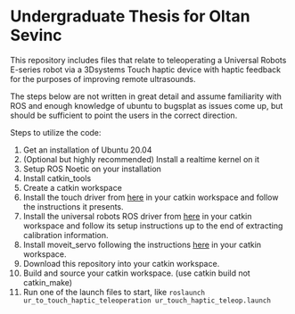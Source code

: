 # Undergraduate Thesis for Oltan Sevinc

This repository includes files that relate to teleoperating a Universal Robots E-series robot via a 3Dsystems Touch haptic device with haptic feedback for the purposes of improving remote ultrasounds.

The steps below are not written in great detail and assume familiarity with ROS and enough knowledge of ubuntu to bugsplat as issues come up, but should be sufficient to point the users in the correct direction.

Steps to utilize the code:
1. Get an installation of Ubuntu 20.04
2. (Optional but highly recommended) Install a realtime kernel on it
3. Setup ROS Noetic on your installation
4. Install catkin_tools
5. Create a catkin workspace
6. Install the touch driver from [here](https://github.com/bharatm11/Geomagic_Touch_ROS_Drivers/tree/hydro-devel) in your catkin workspace and follow the instructions it presents.
7. Install the universal robots ROS driver from [here](https://github.com/UniversalRobots/Universal_Robots_ROS_Driver) in your catkin workspace and follow its setup instructions up to the end of extracting calibration information.
8. Install moveit_servo following the instructions [here](https://ros-planning.github.io/moveit_tutorials/doc/realtime_servo/realtime_servo_tutorial.html) in your catkin workspace.
9. Download this repository into your catkin workspace.
10. Build and source your catkin workspace. (use catkin build not catkin_make)
11. Run one of the launch files to start, like ```roslaunch ur_to_touch_haptic_teleoperation ur_touch_haptic_teleop.launch```
